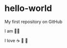 # hello-world

My first repository on GitHub

I am :man_student:

I love  :coffee: :rugby_football: :musical_keyboard: 
